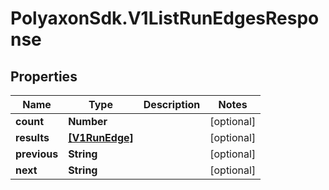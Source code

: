 # PolyaxonSdk.V1ListRunEdgesResponse

## Properties

Name | Type | Description | Notes
------------ | ------------- | ------------- | -------------
**count** | **Number** |  | [optional] 
**results** | [**[V1RunEdge]**](V1RunEdge.md) |  | [optional] 
**previous** | **String** |  | [optional] 
**next** | **String** |  | [optional] 


